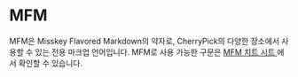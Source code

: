 # MFM
MFM은 Misskey Flavored Markdown의 약자로, CherryPick의 다양한 장소에서 사용할 수 있는 전용 마크업 언어입니다. MFM로 사용 가능한 구문은 [MFM 치트 시트 ](/mfm-cheat-sheet)에서 확인할 수 있습니다.
